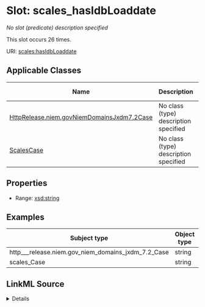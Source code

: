 

# Slot: scales_hasIdbLoaddate


_No slot (predicate) description specified_






This slot occurs 26 times.


URI: [scales:hasIdbLoaddate](http://schemas.scales-okn.org/rdf/scales#hasIdbLoaddate)



<!-- no inheritance hierarchy -->





## Applicable Classes

| Name | Description | Modifies Slot |
| --- | --- | --- |
| [HttpRelease.niem.govNiemDomainsJxdm7.2Case](../classes/HttpRelease.niem.govNiemDomainsJxdm7.2Case.md) | No class (type) description specified |  yes  |
| [ScalesCase](../classes/ScalesCase.md) | No class (type) description specified |  yes  |







## Properties

* Range: [xsd:string](http://www.w3.org/2001/XMLSchema#string)






## Examples

| Subject type | Object type | Example subject | Example object | Occurrences |
| --- | --- | --- | --- | --- |
| http___release.niem.gov_niem_domains_jxdm_7.2_Case | string | scales:/CaseCriminal | 01/02/2018 | 26 |
| scales_Case | string | scales:/CaseCriminal | 01/02/2018 | 26 |




## LinkML Source

<details>

```yaml
name: scales_hasIdbLoaddate
annotations:
  count:
    tag: count
    value: 26
description: No slot (predicate) description specified
examples:
- object:
    example_object: 01/02/2018
    example_object_type: string
    example_predicate: scales:hasIdbLoaddate
    example_subject: scales:/CaseCriminal
    example_subject_type: http___release.niem.gov_niem_domains_jxdm_7.2_Case
- object:
    example_object: 01/02/2018
    example_object_type: string
    example_predicate: scales:hasIdbLoaddate
    example_subject: scales:/CaseCriminal
    example_subject_type: scales_Case
from_schema: scales-kg
rank: 1000
slot_uri: scales:hasIdbLoaddate
alias: scales_hasIdbLoaddate
domain_of:
- http___release.niem.gov_niem_domains_jxdm_7.2_Case
- scales_Case
range: string

```
</details>